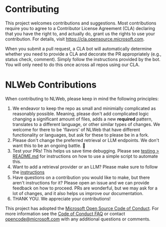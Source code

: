 # Contributing

This project welcomes contributions and suggestions.  Most contributions require you to agree to a
Contributor License Agreement (CLA) declaring that you have the right to, and actually do, grant us
the rights to use your contribution. For details, visit <https://cla.opensource.microsoft.com>.

When you submit a pull request, a CLA bot will automatically determine whether you need to provide
a CLA and decorate the PR appropriately (e.g., status check, comment). Simply follow the instructions
provided by the bot. You will only need to do this once across all repos using our CLA.

# NLWeb Contributions

When contributing to NLWeb, please keep in mind the following principles:

1. We endeavor to keep the repo as small and minimially complicated as reasonably possible.  Meaning, please don't add complicated logic changing a significant amount of files, adds a new **required** pattern, translates to a different language, or other similar types of changes.  We welcome for there to be 'flavors' of NLWeb that have different functionality or languages, but ask for these to please be in a fork.  
2. Please don't change the preferred retrieval or LLM endpoints.  We don't want this to be an ongoing battle. 🙂
3. Test your PRs!  This helps us save time debugging.  Please see [testing > README.md](/code/testing/README.md) for instructions on how to use a simple script to automate this.
4. Want to add a retrieval provider or an LLM?  Please make sure to follow the [instructions](docs/nlweb-providers.md)
5. Have questions on a contribution you would like to make, but there aren't instructions for it?  Please open an issue and we can provide feedback on how to proceed.  PRs are wonderful, but we may ask for a lot of changes, and it also helps us improve our documentation.
6. THANK YOU.  We appreciate your contributions!

This project has adopted the [Microsoft Open Source Code of Conduct](https://opensource.microsoft.com/codeofconduct/).
For more information see the [Code of Conduct FAQ](https://opensource.microsoft.com/codeofconduct/faq/) or
contact [opencode@microsoft.com](mailto:opencode@microsoft.com) with any additional questions or comments.